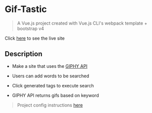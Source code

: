 # Gif-Tastic

> A Vue.js project created with Vue.js CLI's webpack template + bootstrap v4

Click [here](https://benrgarcia.github.io/Gif-Tastic/) to see the live site

## Description

* Make a site that uses the [GIPHY API](https://developers.giphy.com/docs/)

* Users can add words to be searched 

* Click generated tags to execute search 

* GIPHY API returns gifs based on keyword

> Project config instructions [here](https://github.com/BenRGarcia/Vue-CLI-Notes/blob/master/README.md)